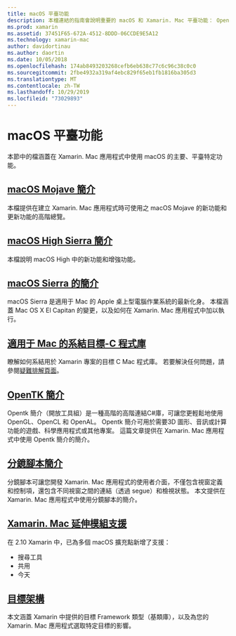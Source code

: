 ```yaml
---
title: macOS 平臺功能
description: 本檔連結的指南會說明重要的 macOS 和 Xamarin. Mac 平臺功能： Opentk 簡介、分鏡腳本、延伸模組等等。
ms.prod: xamarin
ms.assetid: 37451F65-672A-4512-8DDD-06CCDE9E5A12
ms.technology: xamarin-mac
author: davidortinau
ms.author: daortin
ms.date: 10/05/2018
ms.openlocfilehash: 174ab8493203268cefb6eb638c77c6c96c38c0c0
ms.sourcegitcommit: 2fbe4932a319af4ebc829f65eb1fb1816ba305d3
ms.translationtype: MT
ms.contentlocale: zh-TW
ms.lasthandoff: 10/29/2019
ms.locfileid: "73029893"
---
```

# <a name="macos-platform-features"></a>macOS 平臺功能

本節中的檔涵蓋在 Xamarin. Mac 應用程式中使用 macOS 的主要、平臺特定功能。

## <a name="introduction-to-macos-mojavemacplatformintroduction-to-macos-mojaveindexmd"></a>[macOS Mojave 簡介](~/mac/platform/introduction-to-macos-mojave/index.md)

本檔提供在建立 Xamarin. Mac 應用程式時可使用之 macOS Mojave 的新功能和更新功能的高階總覽。

## <a name="introduction-to-macos-high-sierramacplatformintroduction-to-macos-high-sierraindexmd"></a>[macOS High Sierra 簡介](~/mac/platform/introduction-to-macos-high-sierra/index.md)

本檔說明 macOS High 中的新功能和增強功能。

## <a name="introduction-to-macos-sierramacplatformintroduction-to-macos-sierraindexmd"></a>[macOS Sierra 的簡介](~/mac/platform/introduction-to-macos-sierra/index.md)

macOS Sierra 是適用于 Mac 的 Apple 桌上型電腦作業系統的最新化身。 本檔涵蓋 Mac OS X El Capitan 的變更，以及如何在 Xamarin. Mac 應用程式中加以執行。

## <a name="binding-objective-c-libraries-for-macbindingmd"></a>[適用于 Mac 的系結目標-C 程式庫](binding.md)

瞭解如何系結用於 Xamarin 專案的目標 C Mac 程式庫。
若要解決任何問題，請參閱[疑難排解頁面](~/cross-platform/macios/binding/troubleshooting.md)。

## <a name="introduction-to-opentkmacplatformopentkmd"></a>[OpenTK 簡介](~/mac/platform/opentk.md)

Opentk 簡介（開放工具組）是一種高階的高階連結C#庫，可讓您更輕鬆地使用 OpenGL、OpenCL 和 OpenAL。 Opentk 簡介可用於需要3D 圖形、音訊或計算功能的遊戲、科學應用程式或其他專案。 這篇文章提供在 Xamarin. Mac 應用程式中使用 Opentk 簡介的簡介。

## <a name="introduction-to-storyboardsmacplatformstoryboardsindexmd"></a>[分鏡腳本簡介](~/mac/platform/storyboards/index.md)

分鏡腳本可讓您開發 Xamarin. Mac 應用程式的使用者介面，不僅包含視窗定義和控制項，還包含不同視窗之間的連結（透過 segue）和檢視狀態。 本文提供在 Xamarin. Mac 應用程式中使用分鏡腳本的簡介。

## <a name="xamarinmac-extension-supportmacplatformextensionsmd"></a>[Xamarin. Mac 延伸模組支援](~/mac/platform/extensions.md)

在 2.10 Xamarin 中，已為多個 macOS 擴充點新增了支援：

- 搜尋工具
- 共用
- 今天

## <a name="target-frameworksmacplatformtarget-frameworkmd"></a>[目標架構](~/mac/platform/target-framework.md)

本文涵蓋 Xamarin 中提供的目標 Framework 類型（基類庫），以及為您的 Xamarin. Mac 應用程式選取特定目標的影響。
